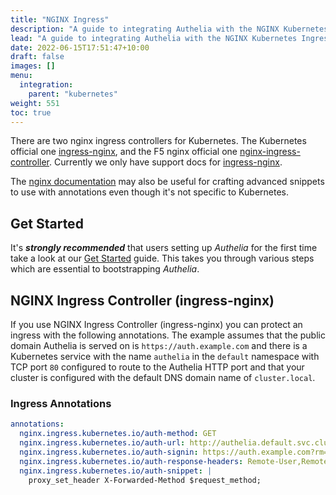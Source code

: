 ```yaml
---
title: "NGINX Ingress"
description: "A guide to integrating Authelia with the NGINX Kubernetes Ingress."
lead: "A guide to integrating Authelia with the NGINX Kubernetes Ingress."
date: 2022-06-15T17:51:47+10:00
draft: false
images: []
menu:
  integration:
    parent: "kubernetes"
weight: 551
toc: true
---
```


There are two nginx ingress controllers for Kubernetes. The Kubernetes official one [ingress-nginx], and the F5 nginx
official one [nginx-ingress-controller]. Currently we only have support docs for [ingress-nginx].

The [nginx documentation](../proxies/nginx.md) may also be useful for crafting advanced snippets to use with annotations
even though it's not specific to Kubernetes.

## Get Started

It's __*strongly recommended*__ that users setting up *Authelia* for the first time take a look at our
[Get Started](../prologue/get-started.md) guide. This takes you through various steps which are essential to
bootstrapping *Authelia*.

## NGINX Ingress Controller (ingress-nginx)

If you use NGINX Ingress Controller (ingress-nginx) you can protect an ingress with the following annotations. The
example assumes that the public domain Authelia is served on is `https://auth.example.com` and there is a
Kubernetes service with the name `authelia` in the `default` namespace with TCP port `80` configured to route to the
Authelia HTTP port and that your cluster is configured with the default
DNS domain name of `cluster.local`.

### Ingress Annotations

```yaml
annotations:
  nginx.ingress.kubernetes.io/auth-method: GET
  nginx.ingress.kubernetes.io/auth-url: http://authelia.default.svc.cluster.local/api/verify
  nginx.ingress.kubernetes.io/auth-signin: https://auth.example.com?rm=$request_method
  nginx.ingress.kubernetes.io/auth-response-headers: Remote-User,Remote-Name,Remote-Groups,Remote-Email
  nginx.ingress.kubernetes.io/auth-snippet: |
    proxy_set_header X-Forwarded-Method $request_method;
```

[ingress-nginx]: https://kubernetes.github.io/ingress-nginx/
[nginx-ingress-controller]: https://docs.nginx.com/nginx-ingress-controller/
